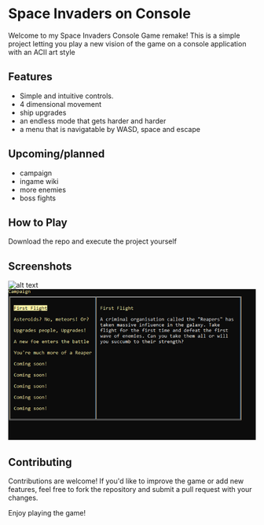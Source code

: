# Space Invaders on Console

Welcome to my Space Invaders Console Game remake! This is a simple project letting you play a new vision of the game on a console application with an ACII art style

## Features
- Simple and intuitive controls.
- 4 dimensional movement
- ship upgrades
- an endless mode that gets harder and harder
- a menu that is navigatable by WASD, space and escape

## Upcoming/planned
- campaign
- ingame wiki
- more enemies
- boss fights

## How to Play
Download the repo and execute the project yourself

## Screenshots
![alt text](screenshot.png "Gameplay")
![alt text](menu.png "Menu")

## Contributing
Contributions are welcome! If you'd like to improve the game or add new features, feel free to fork the repository and submit a pull request with your changes.

Enjoy playing the game!
